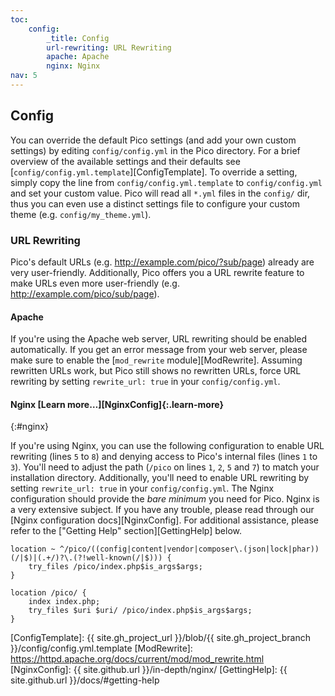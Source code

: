 ```yaml
---
toc:
    config:
        _title: Config
        url-rewriting: URL Rewriting
        apache: Apache
        nginx: Nginx
nav: 5
---
```


## Config

You can override the default Pico settings (and add your own custom settings) by editing `config/config.yml` in the Pico directory. For a brief overview of the available settings and their defaults see [`config/config.yml.template`][ConfigTemplate]. To override a setting, simply copy the line from `config/config.yml.template` to `config/config.yml` and set your custom value. Pico will read all `*.yml` files in the `config/` dir, thus you can even use a distinct settings file to configure your custom theme (e.g. `config/my_theme.yml`).

### URL Rewriting

Pico's default URLs (e.g. http://example.com/pico/?sub/page) already are very user-friendly. Additionally, Pico offers you a URL rewrite feature to make URLs even more user-friendly (e.g. http://example.com/pico/sub/page).

#### Apache

If you're using the Apache web server, URL rewriting should be enabled automatically. If you get an error message from your web server, please make sure to enable the [`mod_rewrite` module][ModRewrite]. Assuming rewritten URLs work, but Pico still shows no rewritten URLs, force URL rewriting by setting `rewrite_url: true` in your `config/config.yml`.

#### Nginx [Learn more…][NginxConfig]{:.learn-more}
{:#nginx}

If you're using Nginx, you can use the following configuration to enable URL rewriting (lines `5` to `8`) and denying access to Pico's internal files (lines `1` to `3`). You'll need to adjust the path (`/pico` on lines `1`, `2`, `5` and `7`) to match your installation directory. Additionally, you'll need to enable URL rewriting by setting `rewrite_url: true` in your `config/config.yml`. The Nginx configuration should provide the *bare minimum* you need for Pico. Nginx is a very extensive subject. If you have any trouble, please read through our [Nginx configuration docs][NginxConfig]. For additional assistance, please refer to the ["Getting Help" section][GettingHelp] below.

```
location ~ ^/pico/((config|content|vendor|composer\.(json|lock|phar))(/|$)|(.+/)?\.(?!well-known(/|$))) {
    try_files /pico/index.php$is_args$args;
}

location /pico/ {
    index index.php;
    try_files $uri $uri/ /pico/index.php$is_args$args;
}
```

[ConfigTemplate]: {{ site.gh_project_url }}/blob/{{ site.gh_project_branch }}/config/config.yml.template
[ModRewrite]: https://httpd.apache.org/docs/current/mod/mod_rewrite.html
[NginxConfig]: {{ site.github.url }}/in-depth/nginx/
[GettingHelp]: {{ site.github.url }}/docs/#getting-help
